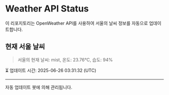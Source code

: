 
# Weather API Status

이 리포지토리는 OpenWeather API를 사용하여 서울의 날씨 정보를 자동으로 업데이트합니다.

## 현재 서울 날씨
> 서울의 현재 날씨: mist, 온도: 23.76°C, 습도: 94%

⏳ 업데이트 시간: 2025-06-26 03:31:32 (UTC)

---
자동 업데이트 봇에 의해 관리됩니다.
